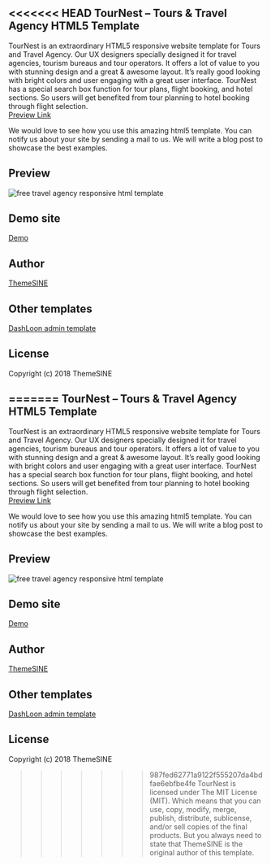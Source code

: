 <<<<<<< HEAD
TourNest – Tours & Travel Agency HTML5 Template
-------------------------------------------------
TourNest is an extraordinary HTML5 responsive website template for Tours and Travel Agency. Our UX designers specially designed it for travel agencies, tourism bureaus and tour operators. It offers a lot of value to you with stunning design and a great & awesome layout. It’s really good looking with bright colors and user engaging with a great user interface.
TourNest has a special search box function for tour plans, flight booking, and hotel sections. So users will get benefited from tour planning to hotel booking through flight selection.<br>
<a href="https://www.themesine.com/downloads/tournest-tours-travel-agency-html5-template/" target="_blank">Preview Link</a>

We would love to see how you use this amazing html5 template. You can notify us about your site by sending a mail to us. We will write a blog post to showcase the best examples.

Preview
--------
![free travel agency responsive html template](https://cdn.dribbble.com/users/1914192/screenshots/4242909/tournest-travel-agency-responsive-html5-website-template-free-download-.jpg)

Demo site
---------
<a href="http://demo.themesine.com/" rel="nofollow" target="_blank">Demo</a> 

Author
-------
<a href="https://www.themesine.com" target="_blank">ThemeSINE</a>

Other templates
---------------
<a href="https://www.themesine.com/downloads/dashloon-bootstrap-admin-dashboard/" rel="nofollow" target="_blank">DashLoon admin template</a>

License
--------
Copyright (c) 2018 ThemeSINE

=======
TourNest – Tours & Travel Agency HTML5 Template
-------------------------------------------------
TourNest is an extraordinary HTML5 responsive website template for Tours and Travel Agency. Our UX designers specially designed it for travel agencies, tourism bureaus and tour operators. It offers a lot of value to you with stunning design and a great & awesome layout. It’s really good looking with bright colors and user engaging with a great user interface.
TourNest has a special search box function for tour plans, flight booking, and hotel sections. So users will get benefited from tour planning to hotel booking through flight selection.<br>
<a href="https://www.themesine.com/downloads/tournest-tours-travel-agency-html5-template/" target="_blank">Preview Link</a>

We would love to see how you use this amazing html5 template. You can notify us about your site by sending a mail to us. We will write a blog post to showcase the best examples.

Preview
--------
![free travel agency responsive html template](https://cdn.dribbble.com/users/1914192/screenshots/4242909/tournest-travel-agency-responsive-html5-website-template-free-download-.jpg)

Demo site
---------
<a href="http://demo.themesine.com/" rel="nofollow" target="_blank">Demo</a> 

Author
-------
<a href="https://www.themesine.com" target="_blank">ThemeSINE</a>

Other templates
---------------
<a href="https://www.themesine.com/downloads/dashloon-bootstrap-admin-dashboard/" rel="nofollow" target="_blank">DashLoon admin template</a>

License
--------
Copyright (c) 2018 ThemeSINE

>>>>>>> 987fed62771a9122f555207da4bdfae6ebfbe4fe
TourNest is licensed under The MIT License (MIT). Which means that you can use, copy, modify, merge, publish, distribute, sublicense, and/or sell copies of the final products. But you always need to state that ThemeSINE is the original author of this template.